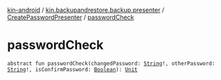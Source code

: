 [kin-android](../../index.md) / [kin.backupandrestore.backup.presenter](../index.md) / [CreatePasswordPresenter](index.md) / [passwordCheck](./password-check.md)

# passwordCheck

`abstract fun passwordCheck(changedPassword: `[`String`](https://kotlinlang.org/api/latest/jvm/stdlib/kotlin/-string/index.html)`!, otherPassword: `[`String`](https://kotlinlang.org/api/latest/jvm/stdlib/kotlin/-string/index.html)`!, isConfirmPassword: `[`Boolean`](https://kotlinlang.org/api/latest/jvm/stdlib/kotlin/-boolean/index.html)`): `[`Unit`](https://kotlinlang.org/api/latest/jvm/stdlib/kotlin/-unit/index.html)